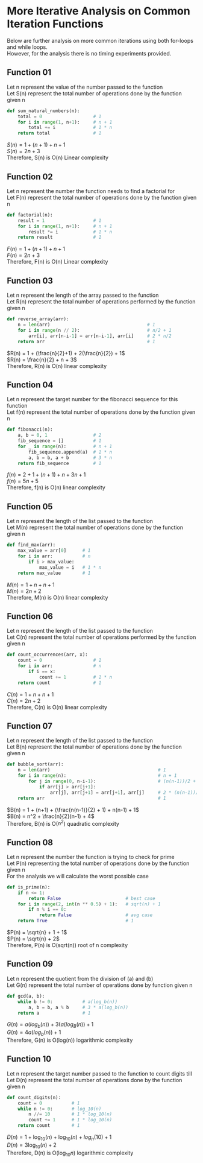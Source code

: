 # More Iterative Analysis on Common Iteration Functions

Below are further analysis on more common iterations using both for-loops and while loops.<br>
However, for the analysis there is no timing experiments provided.

## Function 01

Let n represent the value of the number passed to the function<br>
Let S(n) represent the total number of operations done by the function given n<br>

```python
def sum_natural_numbers(n):
    total = 0                   # 1
    for i in range(1, n+1):     # n + 1
        total += i              # 1 * n
    return total                # 1
```

$S(n) = 1 + (n+1) + n + 1$<br>
$S(n) = 2n + 3$<br>
Therefore, S(n) is O(n) Linear complexity

## Function 02

Let n represent the number the function needs to find a factorial for<br>
Let F(n) represent the total number of operations done by the function given n<br>

```python
def factorial(n):
    result = 1                  # 1
    for i in range(1, n+1):     # n + 1
        result *= i             # 1 * n
    return result               # 1
```

$F(n) = 1 + (n+1) + n + 1$<br>
$F(n) = 2n + 3$<br>
Therefore, F(n) is O(n) Linear complexity

## Function 03

Let n represent the length of the array passed to the function<br>
Let R(n) represent the total number of operations performed by the function given n<br>

```python
def reverse_array(arr):
    n = len(arr)                                    # 1
    for i in range(n // 2):                         # n/2 + 1
        arr[i], arr[n-i-1] = arr[n-i-1], arr[i]     # 2 * n/2
    return arr                                      # 1
```

$R(n) = 1 + (\frac{n}{2}+1) + 2(\frac{n}{2}) + 1$<br>
$R(n) = \frac{n}{2} + n + 3$<br>
Therefore, R(n) is O(n) linear complexity

## Function 04

Let n represent the target number for the fibonacci sequence for this function<br>
Let f(n) represent the total number of operations done by the function given n<br>

```python
def fibonacci(n):
    a, b = 0, 1                 # 2
    fib_sequence = []           # 1
    for _ in range(n):          # n + 1
        fib_sequence.append(a)  # 1 * n
        a, b = b, a + b         # 3 * n
    return fib_sequence         # 1
```

$f(n) = 2 + 1 + (n+1) + n + 3n + 1$<br>
$f(n) = 5n + 5$<br>
Therefore, f(n) is O(n) linear complexity

## Function 05

Let n represent the length of the list passed to the function<br>
Let M(n) represent the total number of operations done by the function given n<br>

```python
def find_max(arr):
    max_value = arr[0]      # 1
    for i in arr:           # n
        if i > max_value:
            max_value = i   # 1 * n
    return max_value        # 1
```

$M(n) = 1 + n + n + 1$<br>
$M(n) = 2n + 2$<br>
Therefore, M(n) is O(n) linear complexity

## Function 06

Let n represent the length of the list passed to the function<br>
Let C(n) represent the total number of operations performed by the function given n<br>

```python
def count_occurrences(arr, x):
    count = 0                   # 1
    for i in arr:               # n
        if i == x:
            count += 1          # 1 * n
    return count                # 1
```

$C(n) = 1 + n + n + 1$<br>
$C(n) = 2n + 2$<br>
Therefore, C(n) is O(n) linear complexity

## Function 07

Let n represent the length of the list passed to the function<br>
Let B(n) represent the total number of operations done by the function given n<br>

```python
def bubble_sort(arr):
    n = len(arr)                                        # 1
    for i in range(n):                                  # n + 1
        for j in range(0, n-i-1):                       # (n(n-1))/2 + 1
            if arr[j] > arr[j+1]:                       
                arr[j], arr[j+1] = arr[j+1], arr[j]     # 2 * (n(n-1))/2
    return arr                                          # 1
```

$B(n) = 1 + (n+1) + (\frac{n(n-1)}{2} + 1) + n(n-1) + 1$<br>
$B(n) = n^2 + \frac{n}{2}(n-1) + 4$<br>
Therefore, B(n) is O($n^2$) quadratic complexity

## Function 08

Let n represent the number the function is trying to check for prime<br>
Let P(n) representing the total number of operations done by the function given n<br>
For the analysis we will calculate the worst possible case<br>

```python
def is_prime(n):
    if n <= 1:
        return False                        # best case
    for i in range(2, int(n ** 0.5) + 1):   # sqrt(n) + 1
        if n % i == 0:                      
            return False                    # avg case
    return True                             # 1
```

$P(n) = \sqrt{n} + 1 + 1$<br>
$P(n) = \sqrt{n} + 2$<br>
Therefore, P(n) is O(sqrt(n)) root of n complexity

## Function 09

Let n represent the quotient from the division of (a) and (b)<br>
Let G(n) represent the total number of operations done by function given n<br>

```python
def gcd(a, b):
    while b != 0:           # a(log_b(n))
        a, b = b, a % b     # 3 * a(log_b(n))
    return a                # 1
```

$G(n) = a(log_b(n)) + 3(a(log_B(n)) + 1$<br>
$G(n) = 4a(log_b(n)) + 1$<br>
Therefore, G(n) is O(log(n)) logarithmic complexity

## Function 10

Let n represent the target number passed to the function to count digits till<br>
Let D(n) represent the total number of operations done by the function given n<br>

```python
def count_digits(n):
    count = 0           # 1
    while n != 0:       # log_10(n)
        n //= 10        # 1 * log_10(n)
        count += 1      # 1 * log_10(n)
    return count        # 1
```

$D(n) = 1 + \log_{10}(n) + \log_{10}(n) + log_n(10) + 1$<br>
$D(n) = 3\log_{10}(n) + 2$<br>
Therefore, D(n) is O($\log_{10} n$) logarithmic complexity